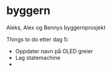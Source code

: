 # byggern
Aleks, Alex og Bennys byggernprosjekt


Things to do etter dag 5:
  - Oppdater navn på OLED greier
  - Lag statemachine
  - 
